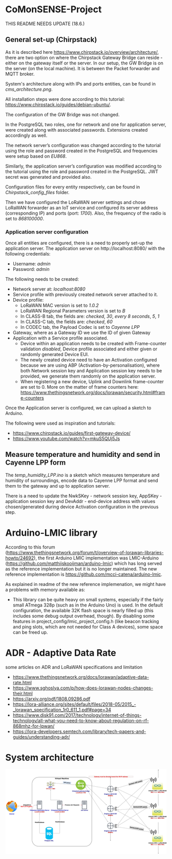 # CoMonSENSE-Project
THIS README NEEDS UPDATE (18.6.)

## General set-up (Chirpstack)
As it is described here https://www.chirpstack.io/overview/architecture/, there are two option on where the Chirpstack Gateway Bridge can reside - either on the gateway itself or the server. In our setup, the GW Bridge is on the server (on the local machine). It is between the Packet forwarder and MQTT broker. 

System's architecture along with IPs and ports entities, can be found in *cms_architecture.png*.

All installation steps were done according to this tutorial: https://www.chirpstack.io/guides/debian-ubuntu/.

The configuration of the GW Bridge was not changed.

In the PostgreSQL two roles, one for network and one for application server, were created along with associated passwords. Extensions created accordingly as well. 

The network server’s configuration was changed according to the tutorial using the role and password created in the PostgreSQL and frequencies were setup based on *EU868*.

Similarly, the application server’s configuration was modified according to the tutorial using the role and password created in the PostgreSQL. JWT secret was generated and provided also.

Configuration files for every entity respectively, can be found in *Chirpstack_config_files* folder.

Then we have configured the LoRaWAN server settings and chose LoRaWAN forwarder as an IoT service and configured its server address (corresponding IP) and ports (port: *1700*). Also, the frequency of the radio is set to *868100000*.

### Application server configuration
Once all entities are configured, there is a need to properly set-up the application server. The application server on http://localhost:8080/ with the following credentials:

  - Username: *admin*
  - Password: *admin*

The following needs to be created:
  - Network server at: *localhost:8080*
  - Service profile with previously created network server attached to it.
  - Device profile:
    - LoRaWAN MAC version is set to *1.0.2*
    - LoRaWAN Regional Parameters version is set to *B*
    - In CLASS-B tab, the fields are: *checked*, *30*, *every 8 seconds*, *5*, *1*
    - In CLASS-C tab, the fields are: *checked*, *60*
    - In CODEC tab, the Payload Codec is set to *Cayenne LPP*
  - Gateway, where as a Gateway ID we use the ID of given Gateway
  - Application with a Service profile associated.
    - Device within an application needs to be created with Frame-counter validation *disabled*, Device profile associated and either given or randomly generated Device EUI.
    - The newly created device need to have an Activation configured because we are using ABP (Activation-by-personalisation), where both Network session key and Application session key needs to be provided, we generate them randomly on the application server. 
    -  When registering a new device, Uplink and Downlink frame-counter are set to 0. More on the matter of frame counters here: https://www.thethingsnetwork.org/docs/lorawan/security.html#frame-counters

Once the Application server is configured, we can upload a sketch to Arduino.

The following were used as inspiration and tutorials:
  - https://www.chirpstack.io/guides/first-gateway-device/
  - https://www.youtube.com/watch?v=mkuS5QUj5Js

## Measure temperature and humidity and send in Cayenne LPP form
The *temp_humidity_LPP.ino* is a sketch which measures temperature and humidity of surroundings, encode data to Cayenne LPP format and send them to the gateway and up to application server.

There is a need to update the NwkSKey - network session key, AppSKey - application session key and DevAddr - end-device address with values chosen/generated during device Activation configuration in the previous step.

# Arduino-LMIC library
According to this forum (https://www.thethingsnetwork.org/forum/t/overview-of-lorawan-libraries-howto/24692), the first Arduino LMIC implementation was LMIC-Arduino (https://github.com/matthijskooijman/arduino-lmic) which has long served as the reference implementation but it is no longer maintained. The new reference implementation is https://github.com/mcci-catena/arduino-lmic. 

As explained in readme of the new reference implemenation, we might have a problems with memory available as:
  - This library can be quite heavy on small systems, especially if the fairly small ATmega 328p (such as in the Arduino Uno) is used. In the default configuration, the available 32K flash space is nearly filled up (this includes some debug output overhead, though). By disabling some features in project_config/lmic_project_config.h (like beacon tracking and ping slots, which are not needed for Class A devices), some space can be freed up.

# ADR - Adaptive Data Rate
some articles on ADR and LoRaWAN specifications and limitation

  - https://www.thethingsnetwork.org/docs/lorawan/adaptive-data-rate.html
  - https://www.sghoslya.com/p/how-does-lorawan-nodes-changes-their.html
  - https://arxiv.org/pdf/1808.09286.pdf
  - https://lora-alliance.org/sites/default/files/2018-05/2015_-_lorawan_specification_1r0_611_1.pdf#page=34
  - https://www.disk91.com/2017/technology/internet-of-things-technology/all-what-you-need-to-know-about-regulation-on-rf-868mhz-for-lpwan/
  - https://lora-developers.semtech.com/library/tech-papers-and-guides/understanding-adr/

# System architecture
![System_architecture](https://github.com/Inno-MT-CoMonSENSE-Project/arduino_loRa/blob/master/commenSense_ach.jpg)
